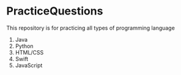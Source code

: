 # PracticeQuestions
This repository is for practicing all types of programming language
1. Java
2. Python
3. HTML/CSS
4. Swift
5. JavaScript

